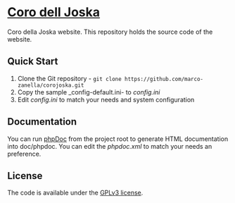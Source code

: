 # [Coro dell Joska](http://corojoska.altervista.org)

Coro della Joska website. This repository holds the source code of the website.

## Quick Start
1. Clone the Git repository - `git clone https://github.com/marco-zanella/corojoska.git`
2. Copy the sample _config-default.ini- to _config.ini_
3. Edit _config.ini_ to match your needs and system configuration

## Documentation
You can run [phpDoc](https://www.phpdoc.org/) from the project root to generate
HTML documentation into doc/phpdoc. You can edit the _phpdoc.xml_ to match your
needs an preference.

## License
The code is available under the [GPLv3 license](LICENSE).
